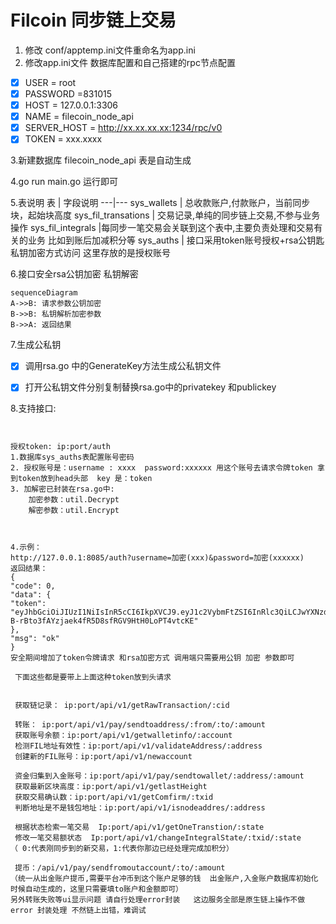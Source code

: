 #   Filcoin 同步链上交易

1. 修改 conf/apptemp.ini文件重命名为app.ini
2. 修改app.ini文件 数据库配置和自己搭建的rpc节点配置
- [x] USER = root
- [x] PASSWORD =831015
- [x] HOST = 127.0.0.1:3306
- [x] NAME = filecoin_node_api
- [x] SERVER_HOST = http://xx.xx.xx.xx:1234/rpc/v0
- [x] TOKEN = xxx.xxxx

3.新建数据库 filecoin_node_api 表是自动生成

4.go run main.go 运行即可




5.表说明
表 | 字段说明
---|---
sys_wallets          | 总收款账户,付款账户，当前同步块，起始块高度
sys_fil_transations   | 交易记录,单纯的同步链上交易,不参与业务操作
sys_fil_integrals            |每同步一笔交易会关联到这个表中,主要负责处理和交易有关的业务 比如到账后加减积分等
sys_auths | 接口采用token账号授权+rsa公钥匙私钥加密方式访问 这里存放的是授权账号



6.接口安全rsa公钥加密 私钥解密


```
sequenceDiagram
A->>B: 请求参数公钥加密
B->>B: 私钥解析加密参数
B->>A: 返回结果
```





7.生成公私钥

- [x]  调用rsa.go 中的GenerateKey方法生成公私钥文件
- [x]  打开公私钥文件分别复制替换rsa.go中的privatekey 和publickey




 8.支持接口:
~~~~


授权token: ip:port/auth
1.数据库sys_auths表配置账号密码
2. 授权账号是：username : xxxx  password:xxxxxx 用这个账号去请求令牌token 拿到token放到head头部  key 是：token
3. 加解密已封装在rsa.go中: 
    加密参数：util.Decrypt
    解密参数：util.Encrypt
 


4.示例：
http://127.0.0.1:8085/auth?username=加密(xxx)&password=加密(xxxxxx)
返回结果：
{
"code": 0,
"data": {
"token": "eyJhbGciOiJIUzI1NiIsInR5cCI6IkpXVCJ9.eyJ1c2VybmFtZSI6InRlc3QiLCJwYXNzd29yZCI6InRlc3QxMjM0NTYiLCJleHAiOjE2MDY1ODcwOTUsImlzcyI6Imdpbi1ibG9nIn0.z-B-rBto3fAYzjaek4fR5D8sfRGV9HtH0LoPT4vtcKE"
},
"msg": "ok"
}
安全期间增加了token令牌请求 和rsa加密方式 调用端只需要用公钥 加密 参数即可
 
 下面这些都是要带上上面这种token放到头请求
 

 获取链记录： ip:port/api/v1/getRawTransaction/:cid 
 
 转账： ip:port/api/v1/pay/sendtoaddress/:from/:to/:amount
 获取账号余额：ip:port/api/v1/getwalletinfo/:account
 检测FIL地址有效性：ip:port/api/v1/validateAddress/:address
 创建新的FIL账号：ip:port/api/v1/newaccount    

 资金归集到入金账号：ip:port/api/v1/pay/sendtowallet/:address/:amount
 获取最新区块高度：ip:port/api/v1/getlastHeight 
 获取交易确认数：ip:port/api/v1/getComfirm/:txid 
 判断地址是不是钱包地址：ip:port/api/v1/isnodeaddres/:address

 根据状态检索一笔交易  Ip:port/api/v1/getOneTranstion/:state  
 修改一笔交易额状态  Ip:port/api/v1/changeIntegralState/:txid/:state  
（ 0:代表刚同步到的新交易，1:代表你那边已经处理完成加积分）

 提币：/api/v1/pay/sendfromoutaccount/:to/:amount 
（统一从出金账户提币,需要平台冲币到这个账户足够的钱  出金账户,入金账户数据库初始化时候自动生成的，这里只需要填to账户和金额即可）
另外转账失败等ui显示问题 请自行处理error封装   这边服务全部是原生链上操作不做error 封装处理 不然链上出错，难调试






~~~~


